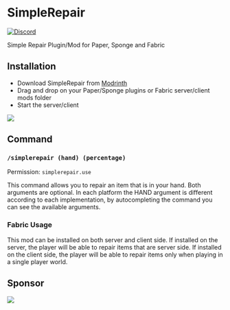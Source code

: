# SimpleRepair

[![Discord](https://img.shields.io/discord/899740810956910683?color=7289da&label=Discord)](https://discord.gg/5NMMzK5mAn)

Simple Repair Plugin/Mod for Paper, Sponge and Fabric

## Installation
- Download SimpleRepair from [Modrinth](https://modrinth.com/plugin/simplerepair)
- Drag and drop on your Paper/Sponge plugins or Fabric server/client mods folder
- Start the server/client

[![](https://raw.githubusercontent.com/Prospector/badges/master/modrinth-badge-72h-padded.png)](https://modrinth.com/plugin/vcustombrand)

## Command
### `/simplerepair (hand) (percentage)`
Permission: `simplerepair.use`

This command allows you to repair an item that is in your hand. Both arguments are optional.
In each platform the HAND argument is different according to each implementation, by autocompleting the command you can see the available arguments.

### Fabric Usage

This mod can be installed on both server and client side.
If installed on the server, the player will be able to repair items that are server side.
If installed on the client side, the player will be able to repair items only when playing in a single player world.

## Sponsor

[![](https://www.bisecthosting.com/partners/custom-banners/6fa909d5-ad2b-42c2-a7ec-1c51f8b6384f.webp)](https://www.bisecthosting.com/4drian3d)